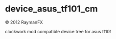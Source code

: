 device_asus_tf101_cm
====================

© 2012 RaymanFX

clockwork mod compatible device tree for asus tf101